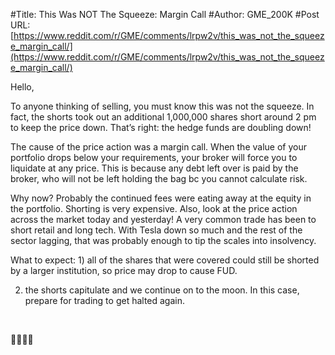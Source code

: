#Title: This Was NOT The Squeeze: Margin Call
#Author: GME_200K
#Post URL: [https://www.reddit.com/r/GME/comments/lrpw2v/this_was_not_the_squeeze_margin_call/](https://www.reddit.com/r/GME/comments/lrpw2v/this_was_not_the_squeeze_margin_call/)


Hello,

To anyone thinking of selling, you must know this was not the squeeze. In fact, the shorts took out an additional 1,000,000 shares short around 2 pm to keep the price down. That’s right: the hedge funds are doubling down!

The cause of the price action was a margin call. When the value of your portfolio drops below your requirements, your broker will force you to liquidate at any price. This is because any debt left over is paid by the broker, who will not be left holding the bag bc you cannot calculate risk.

Why now? Probably the continued fees were eating away at the equity in the portfolio. Shorting is very expensive. Also, look at the price action across the market today and yesterday! A very common trade has been to short retail and long tech. With Tesla down so much and the rest of the sector lagging, that was probably enough to tip the scales into insolvency.

What to expect: 1) all of the shares that were covered could still be shorted by a larger institution, so price may drop to cause FUD. 

2) the shorts capitulate and we continue on to the moon. In this case, prepare for trading to get halted again. 

&#x200B;

🚀🚀🚀😎